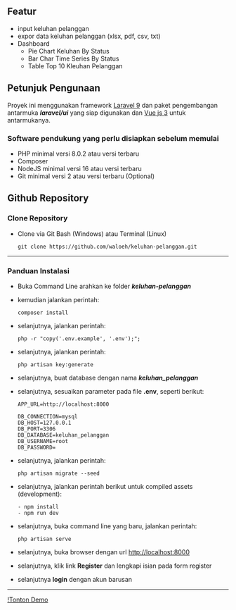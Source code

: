## **Featur**
- input keluhan pelanggan
- expor data keluhan pelanggan (xlsx, pdf, csv, txt)
- Dashboard
  - Pie Chart Keluhan By Status
  - Bar Char Time Series By Status
  - Table Top 10 Kleuhan Pelanggan
## **Petunjuk Pengunaan**
Proyek ini menggunakan framework [Laravel 9](https://laravel.com/docs/9.x/deployment#server-requirements) dan paket pengembangan antarmuka ***laravel/ui*** yang siap digunakan dan [Vue js 3](https://vuejs.org/) untuk antarmukanya.

### **Software pendukung yang perlu disiapkan sebelum memulai**

- PHP minimal versi 8.0.2 atau versi terbaru
- Composer
- NodeJS minimal versi 16 atau versi terbaru
- Git minimal versi 2 atau versi terbaru (Optional)

## **Github Repository**

### **Clone Repository**

- Clone via Git Bash (Windows) atau Terminal (Linux)
  ```
  git clone https://github.com/waloeh/keluhan-pelanggan.git
  ```
----


### **Panduan Instalasi**

- Buka Command Line arahkan ke folder ***keluhan-pelanggan***
- kemudian jalankan perintah:
  ```
  composer install
  ```
- selanjutnya, jalankan perintah:
  ```
  php -r "copy('.env.example', '.env');";
  ```
- selanjutnya, jalankan perintah:
  ```
  php artisan key:generate
  ```
- selanjutnya, buat database dengan nama ***keluhan_pelanggan***
- selanjutnya, sesuaikan parameter pada file **.env**, seperti berikut:
  ```
  APP_URL=http://localhost:8000

  DB_CONNECTION=mysql
  DB_HOST=127.0.0.1
  DB_PORT=3306
  DB_DATABASE=keluhan_pelanggan
  DB_USERNAME=root
  DB_PASSWORD=
  ```
- selanjutnya, jalankan perintah:
  ```
  php artisan migrate --seed
  ```
- selanjutnya, jalankan perintah berikut untuk compiled assets (development):
  ```
  - npm install
  - npm run dev
  ```
- selanjutnya, buka command line yang baru, jalankan perintah:
  ```
  php artisan serve
  ```

- selanjutnya, buka browser dengan url [http://localhost:8000](http://localhost:8000)
- selanjutnya, klik link **Register** dan lengkapi isian pada form register
- selanjutnya **login** dengan akun barusan

----

[!Tonton Demo](https://www.youtube.com/watch?v=9H0eJp7idbk)



